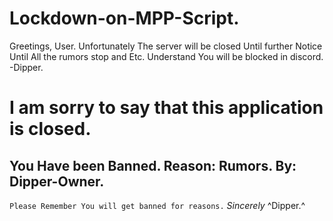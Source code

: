 # Lockdown-on-MPP-Script.
Greetings, User.
Unfortunately The server will be closed Until further Notice Until All the rumors stop and Etc.
Understand You will be blocked in discord.
-Dipper.
# I am sorry to say that this application is closed.
## You Have been Banned. Reason: Rumors. By: Dipper-Owner.
`Please Remember You will get banned for reasons.`
*Sincerely* ^Dipper.^
